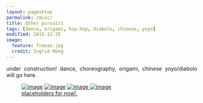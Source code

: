 ```yaml
---
layout: pagesktop
permalink: /misc/
title: Other pursuits
tags: [dance, origami, hip-hop, diabolo, chinese, yoyo]
modified: 2015-12-25
image:
  feature: freeze.jpg
  credit: Ingrid Mong
---
```

<div align="justify"> 
under construction! dance, choreography, origami, chinese yoyo/diabolo will go here.
</div>

<figure class="half">
	<a href="{{ site.url }}"><img src="{{ site.url }}/images/bar1.jpg" alt="image"></a>
	<a href="{{ site.url }}"><img src="{{ site.url }}/images/bar2.jpg" alt="image"></a>
	<a href="{{ site.url }}"><img src="{{ site.url }}/images/bar3.jpg" alt="image">
	<a href="{{ site.url }}"><img src="{{ site.url }}/images/bar4.jpg" alt="image">
	<figcaption>placeholders for now!.</figcaption>
</figure>